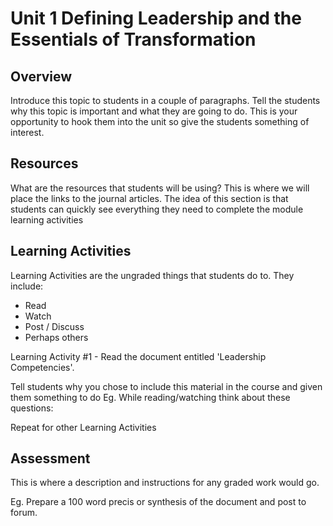 # Unit 1 Defining Leadership and the Essentials of Transformation

## Overview

Introduce this topic to students in a couple of paragraphs. Tell the students why this topic is important and what they are going to do. This is your opportunity to hook them into the unit so give the students something of interest. 

## Resources

What are the resources that students will be using? This is where we will place the links to the journal articles. The idea of this section is that students can quickly see everything they need to complete the module learning activities

## Learning Activities

Learning Activities are the ungraded things that students do to. They include: 

* Read
* Watch 
* Post / Discuss
* Perhaps others



Learning Activity \#1 - Read the document entitled 'Leadership Competencies'. 

Tell students why you chose to include this material in the course and given them something to do Eg. While reading/watching think about these questions:



Repeat for other Learning Activities



## Assessment 

This is where a description and instructions for any graded work would go. 

Eg. Prepare a 100 word precis or synthesis of the document and post to forum.

